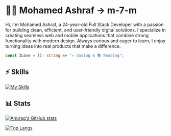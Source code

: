 # 👨‍💻 Mohamed Ashraf -> m-7-m

Hi, I'm Mohamed Ashraf, a 24-year-old Full Stack Developer with a passion for building clean, efficient, and user-friendly digital solutions. I specialize in creating seamless web and mobile applications that combine strong functionality with modern design. Always curious and eager to learn, I enjoy turning ideas into real products that make a difference.

```ts
const ILove = (): string => "⭐ Coding & 📚 Reading";
```

## ⚡ Skills

[![My Skills](https://skillicons.dev/icons?i=html,css,sass,js,ts,tailwind,react,next,svelte,express,elysia,mongo,threejs,git,figma,bash,linux,bun,nodejs,vite,flutter,tauri)](https://skillicons.dev)

## 📊 Stats

[![Anurag's GitHub stats](https://github-readme-stats.vercel.app/api?username=m-7-m)](https://github.com/m-7-m/github-readme-stats)

[![Top Langs](https://github-readme-stats.vercel.app/api/top-langs/?username=m-7-m)](https://github.com/m-7-m/github-readme-stats)
